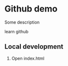 # Github demo

Some description
<!-- subheader -->
learn github

## Local development
 1. Open index.html
 